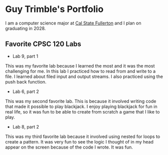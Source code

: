 
# Guy Trimble's Portfolio

I am a computer science major at [Cal State Fullerton](http://www.fullerton.edu/) and I plan on graduating in 2028.

## Favorite CPSC 120 Labs

* Lab 9, part 1

 This was my favorite lab because I learned the most and it was the most challenging for me. In this lab I practiced how to read from and write to a file. I learned about filed input and output streams. I also practiced using the push back function.

* Lab 6, part 2

 This was my second favorite lab. This is because it involved writing code that made it possible to play blackjack. I enjoy playing blackjack for fun in real life, so it was fun to be able to create from scratch a game that I like to play.

* Lab 8, part 2

 This was my third favorite lab because it involved using nested for loops to create a pattern. It was very fun to see the logic I thought of in my head appear on the screen because of the code I wrote. It was fun.
